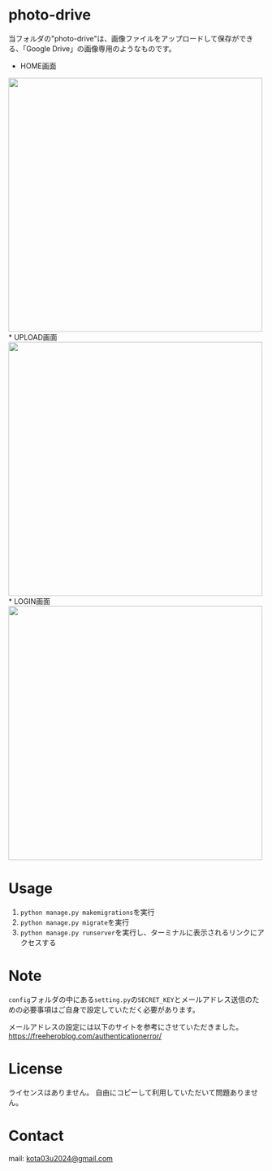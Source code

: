 # photo-drive

当フォルダの"photo-drive"は、画像ファイルをアップロードして保存ができる、「Google Drive」の画像専用のようなものです。

* HOME画面
<img src="https://user-images.githubusercontent.com/104336680/170180242-e6892aff-a61b-4545-9f78-d39d5b3b58de.png" width=500>
* UPLOAD画面
<img src="https://user-images.githubusercontent.com/104336680/170180270-9e5a23d2-bbb7-4309-b19b-cb7c801e4093.png" width=500>
* LOGIN画面
<img src="https://user-images.githubusercontent.com/104336680/170180279-505bc6f4-f60e-4d4f-86fb-881afe3ede01.png" width=500>

# Usage

1. `python manage.py makemigrations`を実行
2. `python manage.py migrate`を実行
3. `python manage.py runserver`を実行し、ターミナルに表示されるリンクにアクセスする

# Note
 
`config`フォルダの中にある`setting.py`の`SECRET_KEY`とメールアドレス送信のための必要事項はご自身で設定していただく必要があります。

メールアドレスの設定には以下のサイトを参考にさせていただきました。
https://freeheroblog.com/authenticationerror/
 
# License
 
ライセンスはありません。
自由にコピーして利用していただいて問題ありません。

# Contact
mail: kota03u2024@gmail.com
